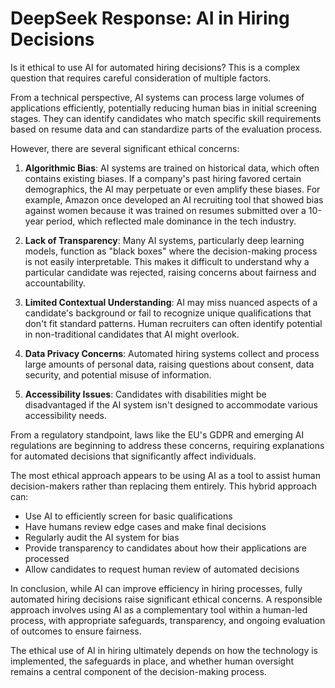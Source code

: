 # DeepSeek Response: AI in Hiring Decisions

Is it ethical to use AI for automated hiring decisions? This is a complex question that requires careful consideration of multiple factors.

From a technical perspective, AI systems can process large volumes of applications efficiently, potentially reducing human bias in initial screening stages. They can identify candidates who match specific skill requirements based on resume data and can standardize parts of the evaluation process.

However, there are several significant ethical concerns:

1. **Algorithmic Bias**: AI systems are trained on historical data, which often contains existing biases. If a company's past hiring favored certain demographics, the AI may perpetuate or even amplify these biases. For example, Amazon once developed an AI recruiting tool that showed bias against women because it was trained on resumes submitted over a 10-year period, which reflected male dominance in the tech industry.

2. **Lack of Transparency**: Many AI systems, particularly deep learning models, function as "black boxes" where the decision-making process is not easily interpretable. This makes it difficult to understand why a particular candidate was rejected, raising concerns about fairness and accountability.

3. **Limited Contextual Understanding**: AI may miss nuanced aspects of a candidate's background or fail to recognize unique qualifications that don't fit standard patterns. Human recruiters can often identify potential in non-traditional candidates that AI might overlook.

4. **Data Privacy Concerns**: Automated hiring systems collect and process large amounts of personal data, raising questions about consent, data security, and potential misuse of information.

5. **Accessibility Issues**: Candidates with disabilities might be disadvantaged if the AI system isn't designed to accommodate various accessibility needs.

From a regulatory standpoint, laws like the EU's GDPR and emerging AI regulations are beginning to address these concerns, requiring explanations for automated decisions that significantly affect individuals.

The most ethical approach appears to be using AI as a tool to assist human decision-makers rather than replacing them entirely. This hybrid approach can:

- Use AI to efficiently screen for basic qualifications
- Have humans review edge cases and make final decisions
- Regularly audit the AI system for bias
- Provide transparency to candidates about how their applications are processed
- Allow candidates to request human review of automated decisions

In conclusion, while AI can improve efficiency in hiring processes, fully automated hiring decisions raise significant ethical concerns. A responsible approach involves using AI as a complementary tool within a human-led process, with appropriate safeguards, transparency, and ongoing evaluation of outcomes to ensure fairness.

The ethical use of AI in hiring ultimately depends on how the technology is implemented, the safeguards in place, and whether human oversight remains a central component of the decision-making process.